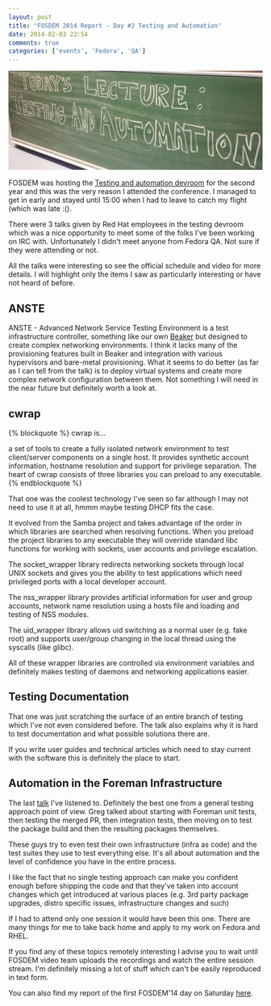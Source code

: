 ```yaml
---
layout: post
title: "FOSDEM 2014 Report - Day #2 Testing and Automation"
date: 2014-02-03 22:54
comments: true
categories: ['events', 'Fedora', 'QA']
---
```


![Testing and Automation](/images/fosdem/2014/testing_automation.jpg "Testing and Automation")

FOSDEM was hosting the
[Testing and automation devroom](https://fosdem.org/2014/schedule/track/testing_and_automation/)
for the second year and this was the very reason I attended the conference. I managed to get in
early and stayed until 15:00 when I had to leave to catch my flight (which was late :(). 

There were 3 talks given by Red Hat employees in the testing devroom which was a nice opportunity
to meet some of the folks I've been working on IRC with. Unfortunately I didn't meet anyone from
Fedora QA. Not sure if they were attending or not. 

All the talks were interesting so see the official schedule and video for more details. I will
highlight only the items I saw as particularly interesting or have not heard of before. 

ANSTE
-----

ANSTE - Advanced Network Service Testing Environment is a test infrastructure controller,
something like our own [Beaker](http://beaker-project.org/) but designed to create complex
networking environments. I think it lacks many of the provisioning features built in Beaker
and integration with various hypervisors and bare-metal provisioning. What it seems to do better
(as far as I can tell from the talk) is to deploy virtual systems and create more complex network
configuration between them. Not something I will need in the near future but definitely worth
a look at. 


cwrap
------

{% blockquote %}
cwrap is...

a set of tools to create a fully isolated network environment to test client/server components on a single host.
It provides synthetic account information, hostname resolution and support for privilege separation.
The heart of cwrap consists of three libraries you can preload to any executable.
{% endblockquote %}

That one was the coolest technology I've seen so far although I may not need to use it at all,
hmmm maybe testing DHCP fits the case.

It evolved from the Samba project and takes advantage of the order in which
libraries are searched when resolving functions. When you preload the project libraries
to any executable they will override standard libc functions for working with sockets,
user accounts and privilege escalation.

The socket_wrapper library redirects networking sockets through local UNIX sockets and
gives you the ability to test applications which need privileged ports with a local developer
account. 

The nss_wrapper library provides artificial information for user and group accounts,
network name resolution using a hosts file and loading and testing of NSS modules.


The uid_wrapper library allows uid switching as a normal user (e.g. fake root) and
supports user/group changing in the local thread using the syscalls (like glibc).


All of these wrapper libraries are controlled via environment variables and definitely
makes testing of daemons and networking applications easier.


Testing Documentation
----------------------

That one was just scratching the surface of an entire branch of testing which I've not
even considered before. The talk also explains why it is hard to test documentation and
what possible solutions there are. 

If you write user guides and technical articles which need to
stay current with the software this is definitely the place to start.


Automation in the Foreman Infrastructure
----------------------------------------

The last [talk](http://ftp.osuosl.org/pub/fosdem//2014/previews/fosdem/fosdem_2014/dv/UD2218A/2014-02-02/12_51_36.ogv)
I've listened to. Definitely the best one from a general testing approach
point of view. Greg talked about starting with Foreman unit tests, then testing the merged PR,
then integration tests, then moving on to test the package build and then the resulting packages themselves. 

These guys try to even test their own infrastructure (infra as code) and the test suites
they use to test everything else. It's all about automation and the level of confidence
you have in the entire process.


I like the fact that no single testing approach can make you confident enough before shipping
the code and that they've taken into account changes which get introduced at various places
(e.g. 3rd party package upgrades, distro specific issues, infrastructure changes and such) 

If I had to attend only one session it would have been this one. There are many things for me
to take back home and apply to my work on Fedora and RHEL.



If you find any of these topics remotely interesting I advise you to wait until FOSDEM video
team uploads the recordings and watch the entire session stream. I'm definitely missing a lot
of stuff which can't be easily reproduced in text form.


You can also find my report of the first FOSDEM'14 day on Saturday
[here](/blog/2014/02/03/fosdem-2014-report-day-1-python-stands-lightning-talks/).
